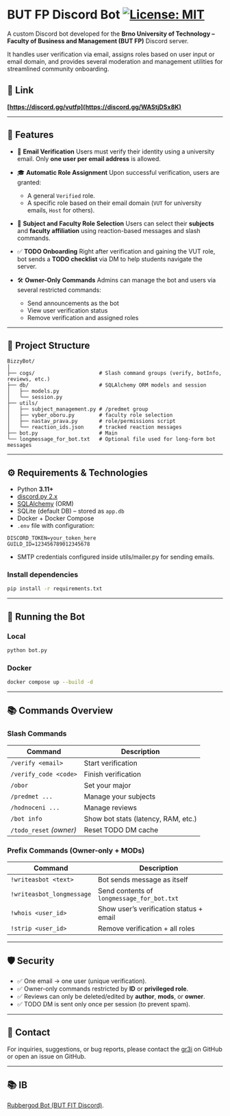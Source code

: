 # BUT FP Discord Bot [![License: MIT](https://img.shields.io/badge/License-MIT-blue.svg)](https://opensource.org/licenses/MIT)

A custom Discord bot developed for the **Brno University of Technology – Faculty of Business and Management (BUT FP)** Discord server.

It handles user verification via email, assigns roles based on user input or email domain, and provides several moderation and management utilities for streamlined community onboarding.

## 🔗 Link 
**[https://discord.gg/vutfp](https://discord.gg/WAStjDSx8K)**

---

## 📌 Features

* 🔐 **Email Verification** 
  Users must verify their identity using a university email. Only **one user per email address** is allowed. 

* 🎓 **Automatic Role Assignment**
  Upon successful verification, users are granted:

  * A general `Verified` role.
  * A specific role based on their email domain (`VUT` for university emails, `Host` for others).

* 📘 **Subject and Faculty Role Selection**
  Users can select their **subjects** and **faculty affiliation** using reaction-based messages and slash commands.

* ✅ **TODO Onboarding** 
  Right after verification and gaining the VUT role, bot sends a **TODO checklist** via DM to help students navigate the server. 

* 🛠️ **Owner-Only Commands**
  Admins can manage the bot and users via several restricted commands:

  * Send announcements as the bot
  * View user verification status
  * Remove verification and assigned roles

---

## 📂 Project Structure

```
BizzyBot/
│
├── cogs/                     # Slash command groups (verify, botInfo, reviews, etc.)
├── db/                       # SQLAlchemy ORM models and session
│   ├── models.py
│   └── session.py
├── utils/
│   ├── subject_management.py # /predmet group
│   ├── vyber_oboru.py        # faculty role selection
│   ├── nastav_prava.py       # role/permissions script
│   └── reaction_ids.json     # tracked reaction messages
├── bot.py                    # Main
└── longmessage_for_bot.txt   # Optional file used for long-form bot messages
```

---

## ⚙️ Requirements & Technologies

- Python **3.11+**
- [discord.py 2.x](https://discordpy.readthedocs.io/)
- [SQLAlchemy](https://www.sqlalchemy.org/) (ORM)
- SQLite (default DB) – stored as `app.db`
- Docker + Docker Compose
- `.env` file with configuration:

```env
DISCORD_TOKEN=your_token_here
GUILD_ID=123456789012345678
```

* SMTP credentials configured inside utils/mailer.py for sending emails.

### Install dependencies

```bash
pip install -r requirements.txt
```

---

## 🚀 Running the Bot

### Local
```bash
python bot.py
```

### Docker
```bash
docker compose up --build -d
```

---

## 📚 Commands Overview

### Slash Commands

| Command                   | Description                          |
| ------------------------- | ------------------------------------ |
| `/verify <email>`         | Start verification                   |
| `/verify_code <code>`     | Finish verification                  |
| `/obor`                   | Set your major                       |
| `/predmet ...`            | Manage your subjects                 |
| `/hodnoceni ...`          | Manage reviews                       |
| `/bot info`               | Show bot stats (latency, RAM, etc.)  |
| `/todo_reset` *(owner)*   | Reset TODO DM cache                  |

### Prefix Commands (Owner-only + MODs)

| Command                   | Description                                   |
| ------------------------- | --------------------------------------------- |
| `!writeasbot <text>`      | Bot sends message as itself                   |
| `!writeasbot_longmessage` | Send contents of `longmessage_for_bot.txt`    |
| `!whois <user_id>`        | Show user’s verification status + email       |
| `!strip <user_id>`        | Remove verification + all roles               |

---

## 🛡️ Security

* ✅ One email → one user (unique verification). 
* ✅ Owner-only commands restricted by **ID** or **privileged role**. 
* ✅ Reviews can only be deleted/edited by **author**, **mods**, or **owner**. 
* ✅ TODO DM is sent only once per session (to prevent spam). 

---

## 📩 Contact

For inquiries, suggestions, or bug reports, please contact the [gr3i](https://github.com/gr3i) on GitHub or open an issue on GitHub.

---

## 📚 IB

[Rubbergod Bot (BUT FIT Discord)](https://github.com/vutfitdiscord/rubbergod/tree/main). 

